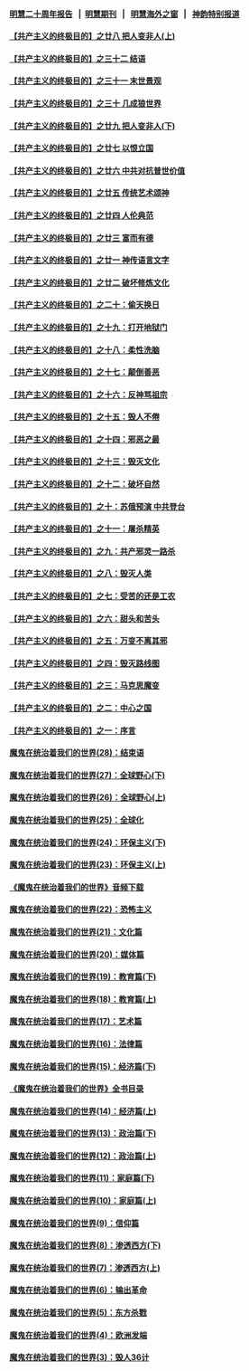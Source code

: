 #### [明慧二十周年报告](https://github.com/gfw-breaker/mh-reports/blob/master/README.md?t=07150937) &nbsp;&nbsp;|&nbsp;&nbsp;[明慧期刊](https://github.com/gfw-breaker/mh-qikan) &nbsp;&nbsp;|&nbsp;&nbsp; [明慧海外之窗](https://github.com/gfw-breaker/mh-news/blob/master/README.md?t=07150937) &nbsp;&nbsp;|&nbsp;&nbsp; [神韵特别报道](https://github.com/gfw-breaker/mh-news/blob/master/shenyun.md?t=07150937) 

#### [【共产主义的终极目的】之廿八 把人变非人(上)](../pages/nsc422/n11340492.md?t=07150937) 

#### [【共产主义的终极目的】之三十二 结语](../pages/nsc422/n11360535.md?t=07150937) 

#### [【共产主义的终极目的】之三十一 末世景观](../pages/nsc422/n11351129.md?t=07150937) 

#### [【共产主义的终极目的】之三十 几成狼世界](../pages/nsc422/n11348280.md?t=07150937) 

#### [【共产主义的终极目的】之廿九 把人变非人(下)](../pages/nsc422/n11344140.md?t=07150937) 

#### [【共产主义的终极目的】之廿七 以恨立国](../pages/nsc422/n11336944.md?t=07150937) 

#### [【共产主义的终极目的】之廿六 中共对抗普世价值](../pages/nsc422/n11324785.md?t=07150937) 

#### [【共产主义的终极目的】之廿五 传统艺术颂神](../pages/nsc422/n11296396.md?t=07150937) 

#### [【共产主义的终极目的】之廿四 人伦典范](../pages/nsc422/n11296397.md?t=07150937) 

#### [【共产主义的终极目的】之廿三 富而有德](../pages/nsc422/n11283598.md?t=07150937) 

#### [【共产主义的终极目的】之廿一 神传语言文字](../pages/nsc422/n11263265.md?t=07150937) 

#### [【共产主义的终极目的】之廿二 破坏修炼文化](../pages/nsc422/n11245728.md?t=07150937) 

#### [【共产主义的终极目的】之二十：偷天换日](../pages/nsc422/n11238846.md?t=07150937) 

#### [【共产主义的终极目的】之十九：打开地狱门](../pages/nsc422/n11206376.md?t=07150937) 

#### [【共产主义的终极目的】之十八：柔性洗脑](../pages/nsc422/n11199994.md?t=07150937) 

#### [【共产主义的终极目的】之十七：颠倒善恶](../pages/nsc422/n11179782.md?t=07150937) 

#### [【共产主义的终极目的】之十六：反神骂祖宗](../pages/nsc422/n11166798.md?t=07150937) 

#### [【共产主义的终极目的】之十五：毁人不倦](../pages/nsc422/n11166792.md?t=07150937) 

#### [【共产主义的终极目的】之十四：邪恶之最](../pages/nsc422/n11150249.md?t=07150937) 

#### [【共产主义的终极目的】之十三：毁灭文化](../pages/nsc422/n11135227.md?t=07150937) 

#### [【共产主义的终极目的】之十二：破坏自然](../pages/nsc422/n11135214.md?t=07150937) 

#### [【共产主义的终极目的】之十：苏俄预演 中共登台](../pages/nsc422/n11118424.md?t=07150937) 

#### [【共产主义的终极目的】之十一：屠杀精英](../pages/nsc422/n11118442.md?t=07150937) 

#### [【共产主义的终极目的】之九：共产邪灵一路杀](../pages/nsc422/n11114139.md?t=07150937) 

#### [【共产主义的终极目的】之八：毁灭人类](../pages/nsc422/n11108503.md?t=07150937) 

#### [【共产主义的终极目的】之七：受苦的还是工农](../pages/nsc422/n11101809.md?t=07150937) 

#### [【共产主义的终极目的】之六：甜头和苦头](../pages/nsc422/n11096971.md?t=07150937) 

#### [【共产主义的终极目的】之五：万变不离其邪](../pages/nsc422/n11091285.md?t=07150937) 

#### [【共产主义的终极目的】之四：毁灭路线图](../pages/nsc422/n11086284.md?t=07150937) 

#### [【共产主义的终极目的】之三：马克思魔变](../pages/nsc422/n11061941.md?t=07150937) 

#### [【共产主义的终极目的】之二：中心之国](../pages/nsc422/n11047728.md?t=07150937) 

#### [【共产主义的终极目的】之一：序言](../pages/nsc422/n11086077.md?t=07150937) 

#### [魔鬼在统治着我们的世界(28)：结束语](../pages/nsc422/n10936246.md?t=07150937) 

#### [魔鬼在统治着我们的世界(27)：全球野心(下)](../pages/nsc422/n10928319.md?t=07150937) 

#### [魔鬼在统治着我们的世界(26)：全球野心(上)](../pages/nsc422/n10900318.md?t=07150937) 

#### [魔鬼在统治着我们的世界(25)：全球化](../pages/nsc422/n10788205.md?t=07150937) 

#### [魔鬼在统治着我们的世界(24)：环保主义(下)](../pages/nsc422/n10695307.md?t=07150937) 

#### [魔鬼在统治着我们的世界(23)：环保主义(上)](../pages/nsc422/n10688613.md?t=07150937) 

#### [《魔鬼在统治着我们的世界》音频下载](../pages/nsc422/n10635553.md?t=07150937) 

#### [魔鬼在统治着我们的世界(22)：恐怖主义](../pages/nsc422/n10614727.md?t=07150937) 

#### [魔鬼在统治着我们的世界(21)：文化篇](../pages/nsc422/n10597706.md?t=07150937) 

#### [魔鬼在统治着我们的世界(20)：媒体篇](../pages/nsc422/n10586579.md?t=07150937) 

#### [魔鬼在统治着我们的世界(19)：教育篇(下)](../pages/nsc422/n10564808.md?t=07150937) 

#### [魔鬼在统治着我们的世界(18)：教育篇(上)](../pages/nsc422/n10526970.md?t=07150937) 

#### [魔鬼在统治着我们的世界(17)：艺术篇](../pages/nsc422/n10499093.md?t=07150937) 

#### [魔鬼在统治着我们的世界(16)：法律篇](../pages/nsc422/n10485969.md?t=07150937) 

#### [魔鬼在统治着我们的世界(15)：经济篇(下)](../pages/nsc422/n10469975.md?t=07150937) 

#### [《魔鬼在统治着我们的世界》全书目录](../pages/nsc422/n10464261.md?t=07150937) 

#### [魔鬼在统治着我们的世界(14)：经济篇(上)](../pages/nsc422/n10457370.md?t=07150937) 

#### [魔鬼在统治着我们的世界(13)：政治篇(下)](../pages/nsc422/n10448270.md?t=07150937) 

#### [魔鬼在统治着我们的世界(12)：政治篇(上)](../pages/nsc422/n10444576.md?t=07150937) 

#### [魔鬼在统治着我们的世界(11)：家庭篇(下)](../pages/nsc422/n10440961.md?t=07150937) 

#### [魔鬼在统治着我们的世界(10)：家庭篇(上)](../pages/nsc422/n10435448.md?t=07150937) 

#### [魔鬼在统治着我们的世界(9)：信仰篇](../pages/nsc422/n10432159.md?t=07150937) 

#### [魔鬼在统治着我们的世界(8)：渗透西方(下)](../pages/nsc422/n10429603.md?t=07150937) 

#### [魔鬼在统治着我们的世界(7)：渗透西方(上)](../pages/nsc422/n10426013.md?t=07150937) 

#### [魔鬼在统治着我们的世界(6)：输出革命](../pages/nsc422/n10421536.md?t=07150937) 

#### [魔鬼在统治着我们的世界(5)：东方杀戮](../pages/nsc422/n10417707.md?t=07150937) 

#### [魔鬼在统治着我们的世界(4)：欧洲发端](../pages/nsc422/n10414890.md?t=07150937) 

#### [魔鬼在统治着我们的世界(3)：毁人36计](../pages/nsc422/n10411583.md?t=07150937) 

